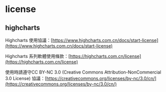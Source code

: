 # license
## highcharts
Highcharts 使用協議：[https://www.highcharts.com.cn/docs/start-license](https://www.highcharts.com.cn/docs/start-license)

Highcharts 系列軟體使用條款：[https://highcharts.com.cn/license](https://highcharts.com.cn/license)

使用時請遵守CC BY-NC 3.0 (Creative Commons Attribution-NonCommercial 3.0 License) 協議：[https://creativecommons.org/licenses/by-nc/3.0/cn/](https://creativecommons.org/licenses/by-nc/3.0/cn/)